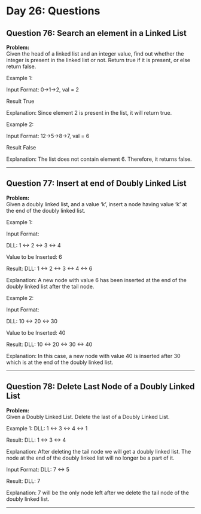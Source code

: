 # Day 26: Questions

## Question 76: Search an element in a Linked List

**Problem:**  
 Given the head of a linked list and an integer value, find out whether the integer is present in the linked list or not. Return true if it is present, or else return false.

Example 1:

Input Format: 0->1->2, val = 2

Result True

Explanation: Since element 2 is present in the list, it will return true.

Example 2:

Input Format: 12->5->8->7, val = 6

Result False

Explanation: The list does not contain element 6. Therefore, it returns false.

---

## Question 77: Insert at end of Doubly Linked List

**Problem:**  
Given a doubly linked list, and a value ‘k’, insert a node having value ‘k’ at the end of the doubly linked list.

Example 1:

Input Format:

DLL: 1 <-> 2 <-> 3 <-> 4

Value to be Inserted: 6

Result: DLL: 1 <-> 2 <-> 3 <-> 4 <-> 6

Explanation: A new node with value 6 has been inserted at the end of the doubly linked list after the tail node.

Example 2:

Input Format:

DLL: 10 <-> 20 <-> 30

Value to be Inserted: 40

Result: DLL: 10 <-> 20 <-> 30 <-> 40

Explanation: In this case, a new node with value 40 is inserted after 30 which is at the end of the doubly linked list.

---

## Question 78: Delete Last Node of a Doubly Linked List

**Problem:**  
Given a Doubly Linked List. Delete the last of a Doubly Linked List.

Example 1: DLL: 1 <-> 3 <-> 4 <-> 1

Result: DLL: 1 <-> 3 <-> 4

Explanation: After deleting the tail node we will get a doubly linked list. The node at the end of the doubly linked list will no longer be a part of it.

Input Format: DLL: 7 <-> 5

Result: DLL: 7

Explanation: 7 will be the only node left after we delete the tail node of the doubly linked list.

---
